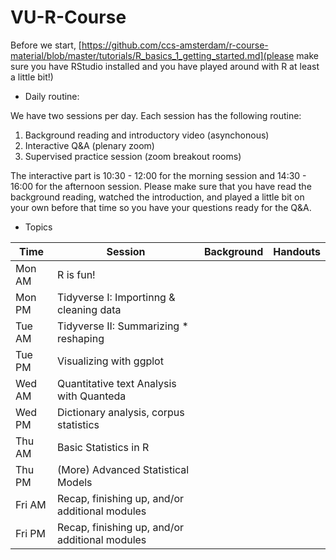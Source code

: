 # VU-R-Course

Before we start, [https://github.com/ccs-amsterdam/r-course-material/blob/master/tutorials/R_basics_1_getting_started.md](please make sure you have RStudio installed and you have played around with R at least a little bit!)

* Daily routine:

We have two sessions per day. Each session has the following routine:

1. Background reading and introductory video (asynchonous)
2. Interactive Q&A (plenary zoom) 
3. Supervised practice session (zoom breakout rooms)

The interactive part is 10:30 - 12:00 for the morning session and 14:30 - 16:00 for the afternoon session. Please make sure that you have read the background reading, watched the introduction, and played a little bit on your own before that time so you have your questions ready for the Q&A.

* Topics

| Time | Session | Background | Handouts | 
| --- | --- | --- | --- |
| Mon AM | R is fun! |  |  |
| Mon PM | Tidyverse I: Importinng & cleaning data|  |  |
| Tue AM | Tidyverse II: Summarizing * reshaping|  |  |
| Tue PM | Visualizing with ggplot |  |  |
| Wed AM | Quantitative text Analysis with Quanteda|  |  |
| Wed PM | Dictionary analysis, corpus statistics |  |  |
| Thu AM | Basic Statistics in R |  |  |
| Thu PM | (More) Advanced Statistical Models |  |  |
| Fri AM | Recap, finishing up, and/or additional modules |  |  |
| Fri PM | Recap, finishing up, and/or additional modules |  |  |

